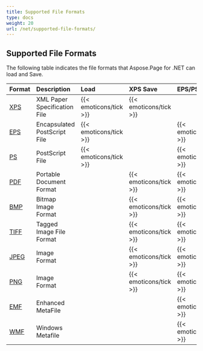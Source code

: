 ```yaml
---
title: Supported File Formats
type: docs
weight: 20
url: /net/supported-file-formats/
---
```


## **Supported File Formats**
The following table indicates the file formats that Aspose.Page for .NET can load and Save.

|**Format**|**Description**|**Load**|**XPS Save**|**EPS/PS Save**|**Remarks**|
| :- | :- | :- | :- | :- | :- |
|[XPS](https://docs.fileformat.com/page-description-language/xps/)|XML Paper Specification File|{{< emoticons/tick >}}|{{< emoticons/tick >}}| | |
|[EPS](https://docs.fileformat.com/page-description-language/eps/)|Encapsulated PostScript File|{{< emoticons/tick >}}| |{{< emoticons/tick >}}| |
|[PS](https://docs.fileformat.com/page-description-language/ps/)|PostScript File|{{< emoticons/tick >}}| |{{< emoticons/tick >}}| |
|[PDF](https://docs.fileformat.com/pdf/)|Portable Document Format| |{{< emoticons/tick >}}|{{< emoticons/tick >}}| |
|[BMP](https://docs.fileformat.com/image/bmp/)|Bitmap Image Format| |{{< emoticons/tick >}}|{{< emoticons/tick >}}| |
|[TIFF](https://docs.fileformat.com/image/tiff/)|Tagged Image File Format| |{{< emoticons/tick >}}|{{< emoticons/tick >}}| |
|[JPEG](https://docs.fileformat.com/image/jpeg/)|Image Format| |{{< emoticons/tick >}}|{{< emoticons/tick >}}| |
|[PNG](https://docs.fileformat.com/image/png/)|Image Format| |{{< emoticons/tick >}}|{{< emoticons/tick >}}| |
|[EMF](https://docs.fileformat.com/image/emf/)|Enhanced MetaFile| | |{{< emoticons/tick >}}| |
|[WMF](https://docs.fileformat.com/image/wmf/)|Windows Metafile| | |{{< emoticons/tick >}}| |

